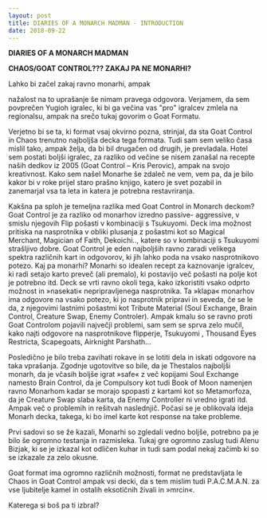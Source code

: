 ```yaml
---
layout: post
title: DIARIES OF A MONARCH MADMAN - INTRODUCTION
date: 2018-09-22
---
```

**DIARIES OF A MONARCH MADMAN**

**CHAOS/GOAT CONTROL??? ZAKAJ PA NE MONARHI?**

Lahko bi začel zakaj ravno monarhi, ampak

nažalost na to uprašanje še nimam pravega odgovora. Verjamem, da sem povprečen Yugioh igralec, ki bi ga večina vas &quot;pro&quot; igralcev zmlela na regionalsu, ampak na srečo tukaj govorim o Goat Formatu.

Verjetno bi se ta, ki format vsaj okvirno pozna, strinjal, da sta Goat Control in Chaos trenutno najboljša decka tega formata. Tudi sam sem veliko časa mislil tako, ampak želja, da bi bil drugačen od drugih, je prevladala. Hotel sem postati boljši igralec, za razliko od večine se nisem zanašal na recepte naših dedkov iz 2005 (Goat Control – Kris Perovic), ampak na svojo kreativnost. Kako sem našel Monarhe še zdaleč ne vem, vem pa, da je bilo kakor bi v roke prijel staro prašno knjigo, katero je svet pozabil in zanemarjal vsa ta leta in katera je potrebna restavriranja.

Kakšna pa sploh je temeljna razlika med Goat Control in Monarch deckom? Goat Control je za razliko od monarhov izredno passive- aggressive, v smislu njegovih Flip pošasti v kombinaciji s Tsukuyomi. Deck ima možnost pritiska na nasprotnika v obliki plusanja z pošastmi kot so Magical Merchant, Magician of Faith, Dekoichi.., katere so v kombinaciji s Tsukuyomi strašljivo dobre. Goat Control je eden najboljših ravno zaradi velikega spektra različnih kart in odgovorov, ki jih lahko poda na vsako nasprotnikovo potezo. Kaj pa monarhi?
Monarhi so idealen recept za kaznovanje igralcev, ki radi setajo karto preveč (ali premalo), ki postavijo več pošasti na polje kot je potrebno itd. Deck se vrti ravno okoli tega, kako izkoristiti vsako odprto možnost in »nasekati« nepripravljenega nasprotnika. Ta »klapa« monarhov ima odgovore na vsako potezo, ki jo nasprotnik pripravi in seveda, če se le da, z njegovimi lastnimi pošastmi kot Tribute Material (Soul Exchange, Brain Control, Creature Swap, Enemy Controler). Ampak kmalu so se ravno proti Goat Controlom pojavili največji problemi, sam sem se sprva zelo mučil, kako najti odgovore na nasprotnikove flipperje, Tsukuyomi , Thousand Eyes Restricta, Scapegoats, Airknight Parshath...

Posledično je bilo treba zavihati rokave in se lotiti dela in iskati odgovore na taka vprašanja. Zgodnje ugotovitve so bile, da je Thestalos najboljši monarh, da je včasih boljše igrat »safe« z več kopijami Soul Exchange namesto Brain Control, da je Compulsory kot tudi Book of Moon namenjen ravno Monarhom kadar se morajo spopasti z kartami kot so Metamorfoza, da je Creature Swap slaba karta, da Enemy Controller ni vredno igrati itd. Ampak več o problemih in rešitvah naslednjič.
Počasi se je oblikovala ideja Monarh decka, takega, ki bo imel karte kot response na take probleme.

Prvi sadovi so se že kazali, Monarhi so zgledali vedno boljše, potrebno pa je bilo še ogromno testanja in razmisleka. Tukaj gre ogromno zaslug tudi Alenu Bizjak, ki se je izkazal kot odličen kuhar in tudi sam podal nekaj začimb ki so se izkazale za zelo okusne.

Goat format ima ogromno različnih možnosti, format ne predstavljata le Chaos in Goat Control ampak vsi decki, da s tem mislim tudi P.A.C.M.A.N. za vse ljubitelje kamel in ostalih eksotičnih živali in »mrcin«.

Katerega si boš pa ti izbral?
